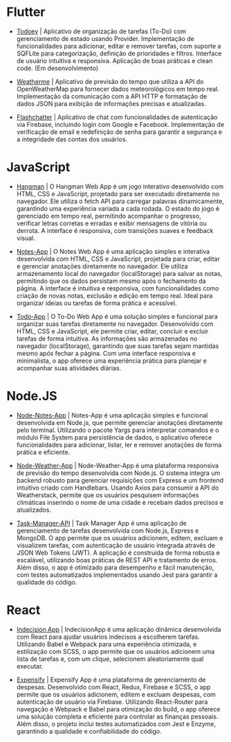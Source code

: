 # Flutter

- [Todoey](https://github.com/victormendes1993/Todoey) | Aplicativo de organização de tarefas (To-Do) com gerenciamento de estado usando Provider. Implementação de funcionalidades para adicionar, editar e remover tarefas, com suporte a SQFLite para categorização, definição de prioridades e filtros. Interface de usuário intuitiva e responsiva. Aplicação de boas práticas e clean code. (Em desenvolvimento)
  
- [Weatherme](https://github.com/victormendes1993/Weatherme) | Aplicativo de previsão do tempo que utiliza a API do OpenWeatherMap para fornecer dados meteorológicos em tempo real. Implementação da comunicação com a API HTTP e formatação de dados JSON para exibição de informações precisas e atualizadas.
  
- [Flashchatter](https://github.com/victormendes1993/Flashchatter) | Aplicativo de chat com funcionalidades de autenticação via Firebase, incluindo login com Google e Facebook. Implementação de verificação de email e redefinição de senha para garantir a segurança e a integridade das contas dos usuários. 

# JavaScript

- [Hangman](https://github.com/victormendes1993/Hangman) | O Hangman Web App é um jogo interativo desenvolvido com HTML, CSS e JavaScript, projetado para ser executado diretamente no navegador. Ele utiliza o fetch API para carregar palavras dinamicamente, garantindo uma experiência variada a cada rodada. O estado do jogo é gerenciado em tempo real, permitindo acompanhar o progresso, verificar letras corretas e erradas e exibir mensagens de vitória ou derrota. A interface é responsiva, com transições suaves e feedback visual.

- [Notes-App](https://github.com/victormendes1993/notes-app) | O Notes Web App é uma aplicação simples e interativa desenvolvida com HTML, CSS e JavaScript, projetada para criar, editar e gerenciar anotações diretamente no navegador. Ele utiliza armazenamento local do navegador (localStorage) para salvar as notas, permitindo que os dados persistam mesmo após o fechamento da página. A interface é intuitiva e responsiva, com funcionalidades como criação de novas notas, exclusão e edição em tempo real. Ideal para organizar ideias ou tarefas de forma prática e acessível.

- [Todo-App](https://github.com/victormendes1993/Todo-App) | O To-Do Web App é uma solução simples e funcional para organizar suas tarefas diretamente no navegador. Desenvolvido com HTML, CSS e JavaScript, ele permite criar, editar, concluir e excluir tarefas de forma intuitiva. As informações são armazenadas no navegador (localStorage), garantindo que suas tarefas sejam mantidas mesmo após fechar a página. Com uma interface responsiva e minimalista, o app oferece uma experiência prática para planejar e acompanhar suas atividades diárias.

# Node.JS

- [Node-Notes-App](https://github.com/victormendes1993/Node-Notes-App) | Notes-App é uma aplicação simples e funcional desenvolvida em Node.js, que permite gerenciar anotações diretamente pelo terminal. Utilizando o pacote Yargs para interpretar comandos e o módulo File System para persistência de dados, o aplicativo oferece funcionalidades para adicionar, listar, ler e remover anotações de forma prática e eficiente.

- [Node-Weather-App](https://github.com/victormendes1993/Served-Weather) | Node-Weather-App é uma plataforma responsiva de previsão do tempo desenvolvida com Node.js. O sistema integra um backend robusto para gerenciar requisições com Express e um frontend intuitivo criado com Handlebars. Usando Axios para consumir a API do Weatherstack, permite que os usuários pesquisem informações climáticas inserindo o nome de uma cidade e recebam dados precisos e atualizados.

- [Task-Manager-API](https://github.com/victormendes1993/Task-Manager-API) | Task Manager App é uma aplicação de gerenciamento de tarefas desenvolvida com Node.js, Express e MongoDB. O app permite que os usuários adicionem, editem, excluam e visualizem tarefas, com autenticação de usuário integrada através de JSON Web Tokens (JWT). A aplicação é construída de forma robusta e escalável, utilizando boas práticas de REST API e tratamento de erros. Além disso, o app é otimizado para desempenho e fácil manutenção, com testes automatizados implementados usando Jest para garantir a qualidade do código.

# React

- [Indecision App](https://github.com/victormendes1993/Indecisionapp) | IndecisionApp é uma aplicação dinâmica desenvolvida com React para ajudar usuários indecisos a escolherem tarefas. Utilizando Babel e Webpack para uma experiência otimizada, e estilização com SCSS, o app permite que os usuários adicionem uma lista de tarefas e, com um clique, selecionem aleatoriamente qual executar.

- [Expensify](https://github.com/victormendes1993/Expensify) | Expensify App é uma plataforma de gerenciamento de despesas. Desenvolvido com React, Redux, Firebase e SCSS, o app permite que os usuários adicionem, editem e excluam despesas, com autenticação de usuário via Firebase. Utilizando React-Router para navegação e Webpack e Babel para otimização do build, o app oferece uma solução completa e eficiente para controlar as finanças pessoais. Além disso, o projeto inclui testes automatizados com Jest e Enzyme, garantindo a qualidade e confiabilidade do código.
